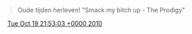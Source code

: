 > Oude tijden herleven\! "Smack my bitch up \- The Prodigy"

<img src="../../media/tweet.ico" width="12" /> [Tue Oct 19 21:53:03 +0000 2010](https://twitter.com/DromerDenker/status/27871535107)